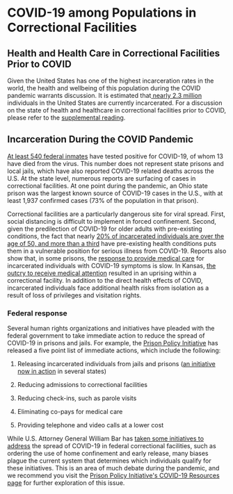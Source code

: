 # COVID-19 among Populations in Correctional Facilities

## Health and Health Care in Correctional Facilities Prior to COVID

Given the United States has one of the highest incarceration rates in the world, the health and wellbeing of this population during the COVID pandemic warrants discussion. It is estimated that[ nearly 2.3 million](https://www.prisonpolicy.org/reports/pie2020.html) individuals in the United States are currently incarcerated.  For a discussion on the state of health and healthcare in correctional facilities prior to COVID, please refer to the [supplemental reading](https://docs.google.com/document/d/1weLnZQE7LxS_Gm9pyX4Ba7ViH_7rQNH56T-1GT5dRp8/edit?usp=sharing). 

## Incarceration During the COVID Pandemic

[At least 540 federal inmates](https://www.bop.gov/coronavirus/) have tested positive for COVID-19, of whom 13 have died from the virus. This number does not represent state prisons and local jails, which have also reported COVID-19 related deaths across the U.S. At the state level, numerous reports are surfacing of cases in correctional facilities. At one point during the pandemic, an Ohio state prison was the largest known source of COVID-19 cases in the U.S., with at least 1,937 confirmed cases \(73% of the population in that prison\). 

Correctional facilities are a particularly dangerous site for viral spread. First, social distancing is difficult to implement in forced confinement. Second, given the predilection of COVID-19 for older adults with pre-existing conditions, the fact that nearly [20% of incarcerated individuals are over the age of 50, and more than a third](https://www.bop.gov/about/statistics/statistics_inmate_age.jsp) have pre-existing health conditions puts them in a vulnerable position for serious illness from COVID-19. Reports  also show that, in some prisons, the [response to provide medical care](https://www.buzzfeednews.com/article/melissasegura/prison-inmates-covid-19-coronavirus) for incarcerated individuals with COVID-19 symptoms is slow. In Kansas, [the outcry to receive medical attention](https://www.theguardian.com/us-news/2020/apr/10/us-prisons-coronavirus-uprising-riot) resulted in an uprising within a correctional facility. In addition to the direct health effects of COVID, incarcerated individuals face additional health risks from isolation as a result of loss of privileges and visitation rights.

### Federal response 

Several human rights organizations and initiatives have pleaded with the federal government to take immediate action to reduce the spread of COVID-19 in prisons and jails. For example, the [Prison Policy Initiative](https://www.prisonpolicy.org/virus/virusresponse.html) has released a five point list of immediate actions, which include the following:

1. Releasing incarcerated individuals from jails and prisons \([an initiative now in action](https://www.bbc.com/news/world-us-canada-51947802) in several states\)

2. Reducing admissions to correctional facilities 

3. Reducing check-ins, such as parole visits

4. Eliminating co-pays for medical care

5. Providing telephone and video calls at a lower cost  


While U.S. Attorney General William Bar has [taken some initiatives to address](https://www.themarshallproject.org/2020/03/28/how-bill-barr-s-covid-19-prisoner-release-plan-could-favor-white-people) the spread of COVID-19 in federal correctional facilities, such as ordering the use of home confinement and early release, many biases plague the current system that determines which individuals qualify for these initiatives. This is an area of much debate during the pandemic, and we recommend you visit the [Prison Policy Initiative's COVID-19 Resources page](https://www.prisonpolicy.org/virus/index.html) for further exploration of this issue.

